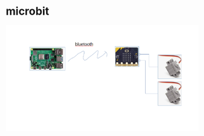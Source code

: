 # microbit


![microbit](https://github.com/voyager1708/microbit/blob/main/images/microbit.png?raw=true)
